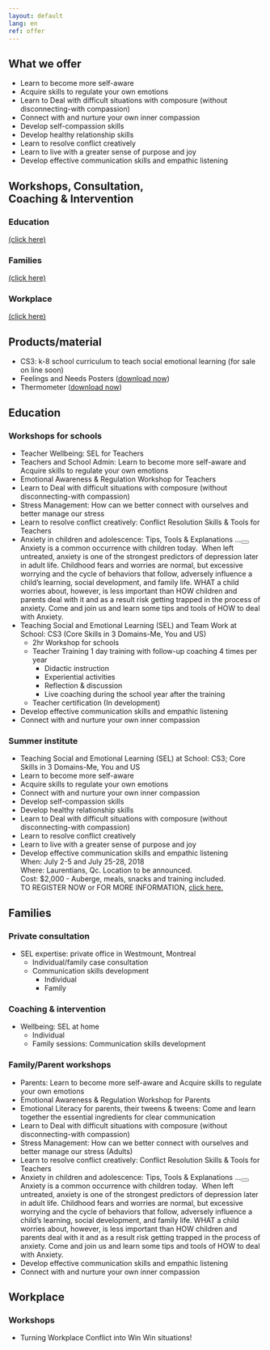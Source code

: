 ```yaml
---
layout: default
lang: en
ref: offer
---
```


<div class="box">
<h2>What we offer</h2>
</div>

<ul class="list-offer">
<li>Learn to become more self-aware</li>
<li>Acquire skills to regulate your own emotions</li>
<li>Learn to Deal with difficult situations with composure (without disconnecting-with compassion)</li>
<li>Connect with and nurture your own inner compassion</li>
<li>Develop self-compassion skills</li>
<li>Develop healthy relationship skills </li>
<li>Learn to resolve conflict creatively</li>
<li>Learn to live with a greater sense of purpose and joy</li>
<li>Develop effective communication skills and empathic listening</li>
</ul>

<div class="box">
<h2>Workshops, Consultation, <br/>
Coaching & Intervention</h2>
</div>

<section class="row" id="click-to-view">

<div class="third">
<h3>Education</h3>
<a class="anchor-link" href="#education">(click here)</a>
</div>

<div class="third">
<h3>Families</h3>
<a class="anchor-link" href="#families">(click here)</a>
</div>

<div class="third">
<h3>Workplace</h3>
<a class="anchor-link" href="#workplace">(click here)</a>
</div>
</section>

<div class="box">
<h2>Products/material</h2>
</div>
<ul class="list-products">
<li>CS3: k-8 school curriculum to teach social emotional learning (for sale on line soon)</li>
<li>Feelings and Needs Posters (<a href="#">download now</a>)</li>
<li>Thermometer (<a href="#">download now</a>)</li>
</ul>


<div class="box">
<h2 id="education">Education</h2>
</div>

<h3>Workshops for schools</h3>
<ul class="list-workshop">
<li>Teacher Wellbeing: SEL for Teachers</li>
<li>Teachers and School Admin: Learn to become more self-aware and Acquire skills to regulate your own emotions</li>
<li>Emotional Awareness & Regulation Workshop for Teachers</li>
<li>Learn to Deal with difficult situations with composure (without disconnecting-with compassion)</li>
<li>Stress Management: How can we better connect with ourselves and better manage our stress </li>
<li>Learn to resolve conflict creatively: Conflict Resolution Skills & Tools for Teachers</li>
<li class="sublist"><span class="sublist-header">Anxiety in children and adolescence: Tips, Tools & Explanations ...</span><button class="showhide-button"></button>
<div class="showhide">Anxiety is a common occurrence with children today.  When left untreated, anxiety is one of the strongest predictors of depression later in adult life. Childhood fears and worries are normal, but excessive worrying and the cycle of behaviors that follow, adversely influence a child’s learning, social development, and family life. WHAT a child worries about, however, is less important than HOW children and parents deal with it and as a result risk getting trapped in the process of anxiety. Come and join us and learn some tips and tools of HOW to deal with Anxiety.</div>
</li>
<li class="sublist">Teaching Social and Emotional Learning (SEL) and Team Work at School: CS3 (Core Skills in 3 Domains-Me, You and US)
	<ul>
		<li>2hr Workshop for schools</li>
		<li>Teacher Training 1 day training with follow-up coaching 4 times per year
			<ul>
				<li>Didactic instruction</li>
				<li>Experiential activities </li>
				<li>Reflection & discussion</li>
				<li>Live coaching during the school year after the training</li>
			</ul>
		</li>
		<li>Teacher certification (In development)</li>
	</ul>
</li>
<li>Develop effective communication skills and empathic listening</li>
<li>Connect with and nurture your own inner compassion</li>
</ul>

<h3>Summer institute</h3>
<ul class="list-workshop">
<li>Teaching Social and Emotional Learning (SEL) at School: CS3; Core Skills in 3 Domains-Me, You and US</li>
<li>Learn to become more self-aware</li>
<li>Acquire skills to regulate your own emotions</li>
<li>Connect with and nurture your own inner compassion</li>
<li>Develop self-compassion skills</li>
<li>Develop healthy relationship skills</li>
<li>Learn to Deal with difficult situations with composure (without disconnecting-with compassion)</li>
<li>Learn to resolve conflict creatively</li>
<li>Learn to live with a greater sense of purpose and joy</li>
<li>Develop effective communication skills and empathic listening</li>
<div class="event-info">When: July 2-5 and July 25-28, 2018<br/>
Where: Laurentians, Qc. Location to be announced.<br/>
Cost: $2,000 - Auberge, meals, snacks and training included.<br/>
TO REGISTER NOW or FOR MORE INFORMATION, <a href="#"><underline>click here.</underline></a></div>
</ul>

<div class="box">
<h2 id="families">Families</h2>
</div>

<h3>Private consultation</h3>
<ul class="list-workshop">
<li class="sublist">SEL expertise: private office in Westmount, Montreal
	<ul>
		<li>Individual/family case consultation</li>
		<li class="sublist">Communication skills development
			<ul>
				<li>Individual</li>
				<li>Family</li>
			</ul>
		</li>
	</ul>
</li>
</ul>

<h3>Coaching & intervention</h3>
<ul class="list-workshop">
<li class="sublist">Wellbeing: SEL at home
	<ul>
		<li>Individual</li>
		<li>Family sessions: Communication skills development</li>
	</ul>
</li>
</ul>

<h3>Family/Parent workshops</h3>
<ul class="list-workshop">
<li>Parents: Learn to become more self-aware and Acquire skills to regulate your own emotions</li>
<li>Emotional Awareness & Regulation Workshop for Parents</li>
<li>Emotional Literacy for parents, their tweens & tweens: Come and learn together the essential ingredients for clear communication</li>
<li>Learn to Deal with difficult situations with composure (without disconnecting-with compassion)</li>
<li>Stress Management: How can we better connect with ourselves and better manage our stress (Adults)</li>
<li>Learn to resolve conflict creatively: Conflict Resolution Skills & Tools for Teachers</li>
<li class="sublist"><span class="sublist-header">Anxiety in children and adolescence: Tips, Tools & Explanations ...</span><button class="showhide-button"></button>
<div class="showhide">Anxiety is a common occurrence with children today.  When left untreated, anxiety is one of the strongest predictors of depression later in adult life. Childhood fears and worries are normal, but excessive worrying and the cycle of behaviors that follow, adversely influence a child’s learning, social development, and family life. WHAT a child worries about, however, is less important than HOW children and parents deal with it and as a result risk getting trapped in the process of anxiety. Come and join us and learn some tips and tools of HOW to deal with Anxiety.</div>
</li>
<li>Develop effective communication skills and empathic listening</li>
<li>Connect with and nurture your own inner compassion</li>
</ul>


<div class="box">
<h2 id="workplace">Workplace</h2>
</div>

<h3>Workshops</h3>
<ul class="list-workshop">
<li>Turning Workplace Conflict into Win Win situations!</li>
</ul>
